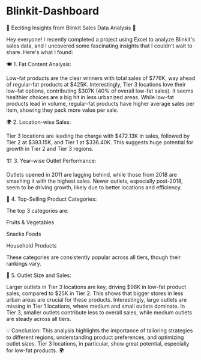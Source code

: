 # Blinkit-Dashboard

🚀 Exciting Insights from Blinkit Sales Data Analysis 🚀

Hey everyone! I recently completed a project using Excel to analyze Blinkit's sales data, and I uncovered some fascinating insights that I couldn't wait to share. Here's what I found:

🍽️ 1. Fat Content Analysis:

Low-fat products are the clear winners with total sales of $776K, way ahead of regular-fat products at $425K. 
Interestingly, Tier 3 locations love their low-fat options, contributing $307K (40% of overall low-fat sales). It seems healthier choices are a big hit in less urbanized areas.
While low-fat products lead in volume, regular-fat products have higher average sales per item, showing they pack more value per sale.


🌍 2. Location-wise Sales:

Tier 3 locations are leading the charge with $472.13K in sales, followed by Tier 2 at $393.15K, and Tier 1 at $336.40K. This suggests huge potential for growth in Tier 2 and Tier 3 regions.


🏗️ 3. Year-wise Outlet Performance:

Outlets opened in 2011 are lagging behind, while those from 2018 are smashing it with the highest sales. Newer outlets, especially post-2018, seem to be driving growth, likely due to better locations and efficiency.


🛒 4. Top-Selling Product Categories:

The top 3 categories are:

Fruits & Vegetables

Snacks Foods

Household Products

These categories are consistently popular across all tiers, though their rankings vary.


🏬 5. Outlet Size and Sales:

Larger outlets in Tier 3 locations are key, driving $98K in low-fat product sales, compared to $25K in Tier 2. This shows that bigger stores in less urban areas are crucial for these products.
Interestingly, large outlets are missing in Tier 1 locations, where medium and small outlets dominate.
In Tier 3, smaller outlets contribute less to overall sales, while medium outlets are steady across all tiers.

💡 Conclusion: This analysis highlights the importance of tailoring strategies to different regions, understanding product preferences, and optimizing outlet sizes. 
Tier 3 locations, in particular, show great potential, especially for low-fat products. 🌍
